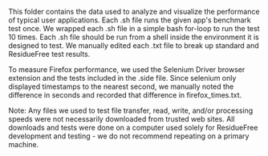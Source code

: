 This folder contains the data used to analyze and visualize the performance
of typical user applications. Each .sh file runs the given app's benchmark test once.
We wrapped each .sh file in a simple bash for-loop to run the test 10 times.
Each .sh file should be run from a shell inside the environment it is designed to test.
We manually edited each .txt file to break up standard and ResidueFree test results.

To measure Firefox performance, we used the Selenium Driver browser extension and the
tests included in the .side file. Since selenium only displayed timestamps to the nearest second,
we manually noted the difference in seconds and recorded that difference in firefox_times.txt.

Note: Any files we used to test file transfer, read, write, and/or processing speeds were not
necessarily downloaded from trusted web sites. All downloads and tests were done on a computer
used solely for ResidueFree development and testing - we do not recommend repeating on a primary machine.